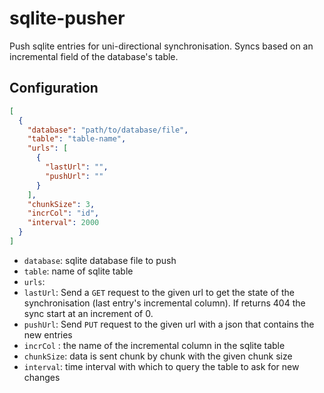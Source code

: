 # sqlite-pusher
Push sqlite entries for uni-directional synchronisation. Syncs based on an incremental field of the database's table.

## Configuration
```json
[
  {
    "database": "path/to/database/file",
    "table": "table-name",
    "urls": [
      {
        "lastUrl": "",
        "pushUrl": ""
      }
    ],
    "chunkSize": 3,
    "incrCol": "id",
    "interval": 2000
  }
]
```
* ```database```: sqlite database file to push
* ```table```: name of sqlite table
* ```urls```:
 * ```lastUrl```: Send a ```GET``` request to the given url to get the state of the synchronisation (last entry's incremental column). If returns 404 the sync start at an increment of 0.
 * ```pushUrl```: Send ```PUT``` request to the given url with a json that contains the new entries
* ```incrCol``` : the name of the incremental column in the sqlite table
* ```chunkSize```: data is sent chunk by chunk with the given chunk size
* ```interval```: time interval with which to query the table to ask for new changes
